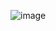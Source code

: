 ![image](https://user-images.githubusercontent.com/60110955/77654392-b19ffe80-6f79-11ea-9b95-ccc5a5abe542.png)
